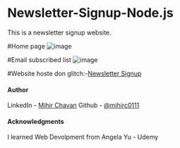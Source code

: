 # Newsletter-Signup-Node.js
This is a newsletter signup website.

#Home page
![image](https://user-images.githubusercontent.com/84846378/230717648-7ecc2c1d-c95d-4f90-a17f-b977bf64cc0f.png)

#Email subscribed list 
![image](https://user-images.githubusercontent.com/84846378/230717702-aaa57fa0-b6ed-499c-b7f8-c36c2204d8db.png)




#Website hoste don glitch:-[Newsletter Signup](https://pepper-invented-wire.glitch.me/)

#### Author

LinkedIn - [Mihir Chavan](https://www.linkedin.com/in/mihir-chavan-643615234/)
Github - [@mihirc0111](https://github.com/mihirc0111)

#### Acknowledgments

I learned Web Devolpment from Angela Yu - Udemy
